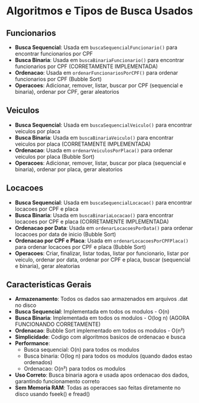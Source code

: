 # Algoritmos e Tipos de Busca Usados

## Funcionarios
- **Busca Sequencial**: Usada em `buscaSequencialFuncionario()` para encontrar funcionarios por CPF
- **Busca Binaria**: Usada em `buscaBinariaFuncionario()` para encontrar funcionarios por CPF (CORRETAMENTE IMPLEMENTADA)
- **Ordenacao**: Usada em `ordenarFuncionariosPorCPF()` para ordenar funcionarios por CPF (Bubble Sort)
- **Operacoes**: Adicionar, remover, listar, buscar por CPF (sequencial e binaria), ordenar por CPF, gerar aleatorios

## Veiculos
- **Busca Sequencial**: Usada em `buscaSequencialVeiculo()` para encontrar veiculos por placa
- **Busca Binaria**: Usada em `buscaBinariaVeiculo()` para encontrar veiculos por placa (CORRETAMENTE IMPLEMENTADA)
- **Ordenacao**: Usada em `ordenarVeiculosPorPlaca()` para ordenar veiculos por placa (Bubble Sort)
- **Operacoes**: Adicionar, remover, listar, buscar por placa (sequencial e binaria), ordenar por placa, gerar aleatorios

## Locacoes
- **Busca Sequencial**: Usada em `buscaSequencialLocacao()` para encontrar locacoes por CPF e placa
- **Busca Binaria**: Usada em `buscaBinariaLocacao()` para encontrar locacoes por CPF e placa (CORRETAMENTE IMPLEMENTADA)
- **Ordenacao por Data**: Usada em `ordenarLocacoesPorData()` para ordenar locacoes por data de inicio (Bubble Sort)
- **Ordenacao por CPF e Placa**: Usada em `ordenarLocacoesPorCPFPlaca()` para ordenar locacoes por CPF e placa (Bubble Sort)
- **Operacoes**: Criar, finalizar, listar todas, listar por funcionario, listar por veiculo, ordenar por data, ordenar por CPF e placa, buscar (sequencial e binaria), gerar aleatorias

## Caracteristicas Gerais
- **Armazenamento**: Todos os dados sao armazenados em arquivos .dat no disco
- **Busca Sequencial**: Implementada em todos os modulos - O(n)
- **Busca Binaria**: Implementada em todos os modulos - O(log n) (AGORA FUNCIONANDO CORRETAMENTE)
- **Ordenacao**: Bubble Sort implementado em todos os modulos - O(n²)
- **Simplicidade**: Codigo com algoritmos basicos de ordenacao e busca
- **Performance**: 
  - Busca sequencial: O(n) para todos os modulos
  - Busca binaria: O(log n) para todos os modulos (quando dados estao ordenados)
  - Ordenacao: O(n²) para todos os modulos
- **Uso Correto**: Busca binaria agora e usada apos ordenacao dos dados, garantindo funcionamento correto
- **Sem Memoria RAM**: Todas as operacoes sao feitas diretamente no disco usando fseek() e fread() 